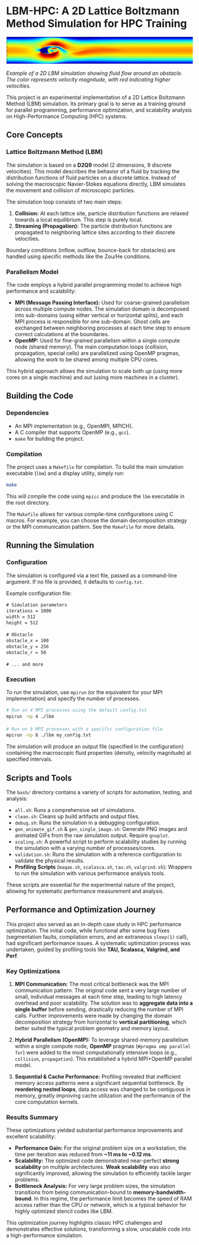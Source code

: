 # LBM-HPC: A 2D Lattice Boltzmann Method Simulation for HPC Training

![LBM Simulation Example](lbm.png)

*Example of a 2D LBM simulation showing fluid flow around an obstacle. The color represents velocity magnitude, with red indicating higher velocities.*

This project is an experimental implementation of a 2D Lattice Boltzmann Method (LBM) simulation. Its primary goal is to serve as a training ground for parallel programming, performance optimization, and scalability analysis on High-Performance Computing (HPC) systems.

## Core Concepts

### Lattice Boltzmann Method (LBM)

The simulation is based on a **D2Q9** model (2 dimensions, 9 discrete velocities). This model describes the behavior of a fluid by tracking the distribution functions of fluid particles on a discrete lattice. Instead of solving the macroscopic Navier-Stokes equations directly, LBM simulates the movement and collision of microscopic particles.

The simulation loop consists of two main steps:
1.  **Collision:** At each lattice site, particle distribution functions are relaxed towards a local equilibrium. This step is purely local.
2.  **Streaming (Propagation):** The particle distribution functions are propagated to neighboring lattice sites according to their discrete velocities.

Boundary conditions (inflow, outflow, bounce-back for obstacles) are handled using specific methods like the Zou/He conditions.

### Parallelism Model

The code employs a hybrid parallel programming model to achieve high performance and scalability:

*   **MPI (Message Passing Interface):** Used for coarse-grained parallelism across multiple compute nodes. The simulation domain is decomposed into sub-domains (using either vertical or horizontal splits), and each MPI process is responsible for one sub-domain. Ghost cells are exchanged between neighboring processes at each time step to ensure correct calculations at the boundaries.
*   **OpenMP:** Used for fine-grained parallelism within a single compute node (shared memory). The main computation loops (collision, propagation, special cells) are parallelized using OpenMP pragmas, allowing the work to be shared among multiple CPU cores.

This hybrid approach allows the simulation to scale both *up* (using more cores on a single machine) and *out* (using more machines in a cluster).

## Building the Code

### Dependencies

*   An MPI implementation (e.g., OpenMPI, MPICH).
*   A C compiler that supports OpenMP (e.g., `gcc`).
*   `make` for building the project.

### Compilation

The project uses a `Makefile` for compilation. To build the main simulation executable (`lbm`) and a display utility, simply run:

```bash
make
```

This will compile the code using `mpicc` and produce the `lbm` executable in the root directory.

The `Makefile` allows for various compile-time configurations using C macros. For example, you can choose the domain decomposition strategy or the MPI communication pattern. See the `Makefile` for more details.

## Running the Simulation

### Configuration

The simulation is configured via a text file, passed as a command-line argument. If no file is provided, it defaults to `config.txt`.

Example configuration file:
```
# Simulation parameters
iterations = 1000
width = 512
height = 512

# Obstacle
obstacle_x = 100
obstacle_y = 256
obstacle_r = 50

# ... and more
```

### Execution

To run the simulation, use `mpirun` (or the equivalent for your MPI implementation) and specify the number of processes.

```bash
# Run on 4 MPI processes using the default config.txt
mpirun -np 4 ./lbm

# Run on 8 MPI processes with a specific configuration file
mpirun -np 8 ./lbm my_config.txt
```

The simulation will produce an output file (specified in the configuration) containing the macroscopic fluid properties (density, velocity magnitude) at specified intervals.

## Scripts and Tools

The `bash/` directory contains a variety of scripts for automation, testing, and analysis:

*   `all.sh`: Runs a comprehensive set of simulations.
*   `clean.sh`: Cleans up build artifacts and output files.
*   `debug.sh`: Runs the simulation in a debugging configuration.
*   `gen_animate_gif.sh` & `gen_single_image.sh`: Generate PNG images and animated GIFs from the raw simulation output. Require `gnuplot`.
*   `scaling.sh`: A powerful script to perform scalability studies by running the simulation with a varying number of processes/cores.
*   `validation.sh`: Runs the simulation with a reference configuration to validate the physical results.
*   **Profiling Scripts** (`maqao.sh`, `scalasca.sh`, `tau.sh`, `valgrind.sh`): Wrappers to run the simulation with various performance analysis tools.

These scripts are essential for the experimental nature of the project, allowing for systematic performance measurement and analysis.

## Performance and Optimization Journey

This project also served as an in-depth case study in HPC performance optimization. The initial code, while functional after some bug fixes (segmentation faults, compilation errors, and an extraneous `sleep(1)` call), had significant performance issues. A systematic optimization process was undertaken, guided by profiling tools like **TAU, Scalasca, Valgrind, and Perf**.

### Key Optimizations

1.  **MPI Communication:** The most critical bottleneck was the MPI communication pattern. The original code sent a very large number of small, individual messages at each time step, leading to high latency overhead and poor scalability. The solution was to **aggregate data into a single buffer** before sending, drastically reducing the number of MPI calls. Further improvements were made by changing the domain decomposition strategy from horizontal to **vertical partitioning**, which better suited the typical problem geometry and memory layout.

2.  **Hybrid Parallelism (OpenMP):** To leverage shared-memory parallelism within a single compute node, **OpenMP** pragmas (`#pragma omp parallel for`) were added to the most computationally intensive loops (e.g., `collision`, `propagation`). This established a hybrid MPI+OpenMP parallel model.

3.  **Sequential & Cache Performance:** Profiling revealed that inefficient memory access patterns were a significant sequential bottleneck. By **reordering nested loops**, data access was changed to be contiguous in memory, greatly improving cache utilization and the performance of the core computation kernels.

### Results Summary

These optimizations yielded substantial performance improvements and excellent scalability:

*   **Performance Gain:** For the original problem size on a workstation, the time per iteration was reduced from **~11 ms to ~0.12 ms**.
*   **Scalability:** The optimized code demonstrated near-perfect **strong scalability** on multiple architectures. **Weak scalability** was also significantly improved, allowing the simulation to efficiently tackle larger problems.
*   **Bottleneck Analysis:** For very large problem sizes, the simulation transitions from being communication-bound to **memory-bandwidth-bound**. In this regime, the performance limit becomes the speed of RAM access rather than the CPU or network, which is a typical behavior for highly optimized stencil codes like LBM.

This optimization journey highlights classic HPC challenges and demonstrates effective solutions, transforming a slow, unscalable code into a high-performance simulation. 